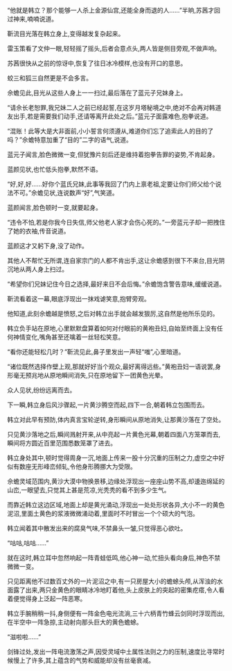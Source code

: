 
“他就是韩立？那个能够一人杀上金源仙宫,还能全身而退的人……”半晌,苏茜才回过神来,喃喃说道。

靳流目光落在韩立身上,变得越发复杂起来。

雷玉策看了文仲一眼,轻轻摇了摇头,后者会意点头,两人皆是侧目旁观,不做声响。

苏茜很快从之前的惊讶中,恢复了往日冰冷模样,也没有开口的意思。

蛟三和狐三自然更是不会多言。

佘蟾见此,目光从这些人身上一一扫过,最后落在了蓝元子兄妹身上。

“请佘长老恕罪,我兄妹二人之前已经起誓,在这岁月塔秘境之中,绝对不会再对韩道友出手,若是需要我们动手,还请等离开此处之后。”蓝元子面露难色,抱拳说道。

“混账！此等大是大非面前,小小誓言何须遵从,难道你们忘了追索此人的目的了吗？”佘蟾特意加重了“目的”二字的语气,说道。

蓝元子闻言,脸色微微一变,但犹豫片刻后还是维持着抱拳告罪的姿势,不肯起身。

蓝颜见状,也忙低头抱拳,默然不语。

“好,好,好……好你个蓝氏兄妹,此事等我回了门内上禀老祖,定要让你们师父给个说法不可。”佘蟾见状,连说数声“好”,气笑道。

蓝颜闻言,脸色顿时一变,就要起身。

“违令不怕,若是你我今日失信,师父他老人家才会伤心死的。”一旁蓝元子却一把拽住了她的衣袖,传音说道。

蓝颜这才又躬下身,没了动作。

其他人不帮忙无所谓,连自家宗门的人都不肯出手,这让佘蟾感到很下不来台,目光阴沉地从两人身上扫过。

“希望你们兄妹记住今日之选择,最好来日不会后悔。”佘蟾饱含警告意味,缓缓说道。

靳流看着这一幕,眼底浮现出一抹戏谑笑意,抱臂旁观。

他知道,此刻佘蟾越是愤怒,之后对韩立出手就会越发狠厉,这自然是他所乐见的。

韩立负手站在原地,心里默默盘算着如何对付眼前的黄袍丑妇,自始至终面上没有任何神情变化,嘴角甚至还噙着一丝轻松笑意。

“看你还能轻松几时？”靳流见此,鼻子里发出一声轻“嗤”,心里暗道。

“诸位既然选择作壁上观,那就好好当个观众,最好离得远些。”黄袍丑妇一语说罢,身形毫无预兆地从原地瞬间消失,只在原地留下一团黄色光晕。

众人见状,纷纷远离而去。

下一瞬,韩立身后风沙骤起,一片黄沙腾空而起,四下一合,朝着韩立包围而去。

韩立对此早有预防,体内真言宝轮逆转,身形瞬间从原地消失,让那黄沙落在了空处。

只见黄沙落地之后,瞬间溅射开来,从中亮起一片黄色光幕,朝着四面八方笼罩而去,瞬间将方圆近百里范围悉数笼罩了进去。

韩立身处其中,顿时觉得周身一沉,地面上传来一股十分沉重的压制之力,虚空之中好似有数座无形峰峦倾轧,令他身形腾挪大为受限。

佘蟾灵域范围内,黄沙大漠中物换景移,边缘处浮现出一座座山势不高,却逶迤绵延的山峦,一眼望去,只觉其上甚是荒凉,光秃秃的看不到多少生气。

而靠近韩立这边区域,地面上却是黄光涌动,浮现出一处处形状各异,大小不一的黄色泥沼,里面土黄色的浆液微微涌动着,里面时不时冒出一个个硕大的气泡。

韩立闻着其中散发出来的腐臭气味,不禁鼻头一皱,只觉得恶心欲吐。

“咕咕,咕咕……”

就在这时,韩立耳中忽然响起一阵青蛙低鸣,他心神一动,忙扭头看向身后,神色不禁微微一变。

只见距离他不过数百丈外的一片泥沼之中,有一只房屋大小的蟾蜍头颅,从浑浊的水面露了出来,两只金黄色的眼睛冰冷地盯着他,头上皮肤上的突起的密集疙瘩,令人看着便觉得身上泛起一阵恶寒。

韩立手腕稍稍一抖,身侧便有一阵金色电光流淌,三十六柄青竹蜂云剑同时浮现而出,在半空中一阵急掠,主动射向那头巨大的黄色蟾蜍。

“滋啦啦……”

剑锋过处,发出一阵电流激荡之声,因受灵域中土属性法则之力的压制,速度比寻常时候慢上了许多,其上蕴含的气势和威能却没有丝毫衰减。
